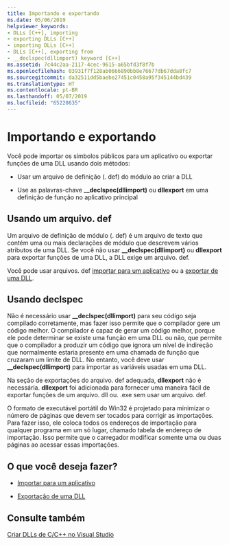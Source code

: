 ```yaml
---
title: Importando e exportando
ms.date: 05/06/2019
helpviewer_keywords:
- DLLs [C++], importing
- exporting DLLs [C++]
- importing DLLs [C++]
- DLLs [C++], exporting from
- __declspec(dllimport) keyword [C++]
ms.assetid: 7c44c2aa-2117-4cec-9615-a65bfd3f8f7b
ms.openlocfilehash: 03931f7f128ab0666890bb8e76677db67dda8fc7
ms.sourcegitcommit: da32511dd5baebe27451c0458a95f345144bd439
ms.translationtype: HT
ms.contentlocale: pt-BR
ms.lasthandoff: 05/07/2019
ms.locfileid: "65220635"
---
```

# <a name="importing-and-exporting"></a>Importando e exportando

Você pode importar os símbolos públicos para um aplicativo ou exportar funções de uma DLL usando dois métodos:

- Usar um arquivo de definição (. def) do módulo ao criar a DLL

- Use as palavras-chave **__declspec(dllimport)** ou **dllexport** em uma definição de função no aplicativo principal

## <a name="using-a-def-file"></a>Usando um arquivo. def

Um arquivo de definição de módulo (. def) é um arquivo de texto que contém uma ou mais declarações de módulo que descrevem vários atributos de uma DLL. Se você não usar **__declspec(dllimport)** ou **dllexport** para exportar funções de uma DLL, a DLL exige um arquivo. def.

Você pode usar arquivos. def [importar para um aplicativo](importing-using-def-files.md) ou a [exportar de uma DLL](exporting-from-a-dll-using-def-files.md).

## <a name="using-declspec"></a>Usando declspec

Não é necessário usar **__declspec(dllimport)** para seu código seja compilado corretamente, mas fazer isso permite que o compilador gere um código melhor. O compilador é capaz de gerar um código melhor, porque ele pode determinar se existe uma função em uma DLL ou não, que permite que o compilador a produzir um código que ignora um nível de indireção que normalmente estaria presente em uma chamada de função que cruzaram um limite de DLL. No entanto, você deve usar **__declspec(dllimport)** para importar as variáveis usadas em uma DLL.

Na seção de exportações do arquivo. def adequada, **dllexport** não é necessária. **dllexport** foi adicionada para fornecer uma maneira fácil de exportar funções de um arquivo. dll ou. .exe sem usar um arquivo. def.

O formato de executável portátil do Win32 é projetado para minimizar o número de páginas que devem ser tocados para corrigir as importações. Para fazer isso, ele coloca todos os endereços de importação para qualquer programa em um só lugar, chamado tabela de endereço de importação. Isso permite que o carregador modificar somente uma ou duas páginas ao acessar essas importações.

## <a name="what-do-you-want-to-do"></a>O que você deseja fazer?

- [Importar para um aplicativo](importing-into-an-application-using-declspec-dllimport.md)

- [Exportação de uma DLL](exporting-from-a-dll.md)

## <a name="see-also"></a>Consulte também

[Criar DLLs de C/C++ no Visual Studio](dlls-in-visual-cpp.md)
